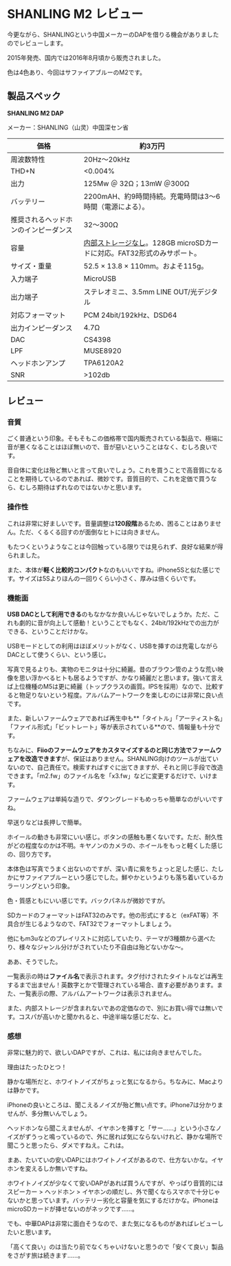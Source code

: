 # SHANLING M2 レビュー

今更ながら、SHANLINGという中国メーカーのDAPを借りる機会がありましたのでレビューします。

2015年発売、国内では2016年8月頃から販売されました。

色は4色あり、今回はサファイアブルーのM2です。

## 製品スペック

**SHANLING M2 DAP**

メーカー：SHANLING（山灵）中国深セン省

| 価格                 | 約3万円                                     |
| ------------------ | ---------------------------------------- |
| 周波数特性              | 20Hz〜20kHz                               |
| THD+N              | <0.004%                                  |
| 出力                 | 125Mw ＠ 32Ω；13mW ＠300Ω                   |
| バッテリー              | 2200mAH、約9時間持続。充電時間は3〜6時間（電源による）。        |
| 推奨されるヘッドホンのインピーダンス | 32〜300Ω                                  |
| 容量                 | <u>内部ストレージなし</u>。128GB microSDカードに対応。FAT32形式のみサポート。 |
| サイズ・重量             | 52.5 × 13.8 × 110mm。およそ115g。             |
| 入力端子               | MicroUSB                                 |
| 出力端子               | ステレオミニ、3.5mm LINE OUT/光デジタル              |
| 対応フォーマット           | PCM 24bit/192kHz、DSD64                   |
| 出力インピーダンス          | 4.7Ω                                     |
| DAC                | CS4398                                   |
| LPF                | MUSE8920                                 |
| ヘッドホンアンプ           | TPA6120A2                                |
| SNR                | >102db                                   |

## レビュー

### 音質

ごく普通という印象。そもそもこの価格帯で国内販売されている製品で、極端に音が悪くなることはほぼ無いので、音が惡いということはなく、むしろ良いです。

音自体に変化は殆ど無いと言って良いでしょう。これを買うことで高音質になることを期待しているのであれば、微妙です。音質目的で、これを定価で買うなら、むしろ期待はずれなのではないかと思います。

### 操作性

これは非常に好ましいです。音量調整は**120段階**あるため、困ることはありません。ただ、くるくる回すのが面倒なヒトには向きません。

もたつくというようなことは今回触っている限りでは見られず、良好な結果が得られました。

また、本体が**軽く比較的コンパクト**なのもいいですね。iPhone5Sと似た感じです。サイズは5Sよりほんの一回りくらい小さく、厚みは倍くらいです。

### 機能面

**USB DACとして利用できる**のもなかなか良いんじゃないでしょうか。ただ、これも劇的に音が向上して感動！ということでもなく、24bit/192kHzでの出力ができる、ということだけかな。

USBモードとしての利用はほぼメリットがなく、USBを挿すのは充電しながらDACとして使うくらい、という感じ。

写真で見るよりも、実物のモニタは十分に綺麗。昔のブラウン管のような荒い映像を思い浮かべるヒトも居るようですが、かなり綺麗だと思います。強いて言えば上位機種のM5は更に綺麗（トップクラスの画質。IPSを採用）なので、比較すると物足りないという程度。アルバムアートワークを楽しむのには非常に良い点です。

また、新しいファームウェアであれば再生中も**「タイトル」「アーティスト名」「ファイル形式」「ビットレート」等が表示されている**ので、情報量も十分です。

ちなみに、**Fiioのファームウェアをカスタマイズするのと同じ方法でファームウェアを改造できます**が、保証はありません。SHANLING向けのツールが出ていないので、自己責任で。検索すればすぐに出てきますが、それと同じ手段で改造できます。「m2.fw」のファイル名を「x3.fw」などに変更するだけで、いけます。

ファームウェアは単純な造りで、ダウングレードもめっちゃ簡単なのがいいですね。

早送りなどは長押しで簡単。

ホイールの動きも非常にいい感じ。ボタンの感触も悪くないです。ただ、耐久性がどの程度なのかは不明。キヤノンのカメラの、ホイールをもっと軽くした感じの、回り方です。

本体色は写真でうまく出ないのですが、深い青に紫をちょっと足した感じ、たしかにサファイアブルーという感じでした。鮮やかというよりも落ち着いているカラーリングという印象。

色・質感ともにいい感じです。バックパネルが微妙ですが。

SDカードのフォーマットはFAT32のみです。他の形式にすると（exFAT等）不具合が生じるようなので、FAT32でフォーマットしましょう。

他にもm3uなどのプレイリストに対応していたり、テーマが3種類から選べたり、様々なジャンル分けがされていたり不自由は殆どないかな〜。

ああ、そうでした。

一覧表示の時は**ファイル名**で表示されます。タグ付けされたタイトルなどは再生するまで出ません！英数字とかで管理されている場合、直す必要があります。また、一覧表示の際、アルバムアートワークは表示されません。

また、内部ストレージが含まれないであの定価なので、別にお買い得では無いです。コスパが高いかと聞かれると、中途半端な感じだな、と。

### 感想

非常に魅力的で、欲しいDAPですが、これは、私には向きませんでした。

理由はたったひとつ！

静かな場所だと、ホワイトノイズがちょっと気になるから。ちなみに、Macよりは静かです。

iPhoneの良いところは、聞こえるノイズが殆ど無い点です。iPhone7は分かりませんが、多分無いんでしょう。

ヘッドホンなら聞こえませんが、イヤホンを挿すと「サー……」という小さなノイズがずうっと鳴っているので、外に居れば気にならないけれど、静かな場所で聞こうと思ったら、ダメですねえ。これは。

まあ、たいていの安いDAPにはホワイトノイズがあるので、仕方ないかな。イヤホンを変えるしか無いですね。

ホワイトノイズが少なくて安いDAPがあれば買うんですが、やっぱり音質的にはスピーカー > ヘッドホン > イヤホンの順だし、外で聞くならスマホで十分じゃないかと思っています。バッテリー劣化と容量を気にするだけかな。iPhoneはmicroSDカードが挿せないのがネックです……。

でも、中華DAPは非常に面白そうなので、また気になるものがあればレビューしたいと思います。

「高くて良い」のは当たり前でなくちゃいけないと思うので「安くて良い」製品をさがす旅は続きます……。

